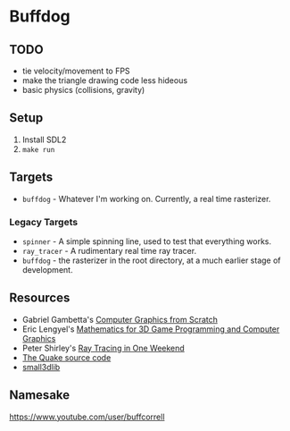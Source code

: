 # Buffdog

## TODO
* tie velocity/movement to FPS
* make the triangle drawing code less hideous
* basic physics (collisions, gravity)

## Setup
1. Install SDL2
1. `make run`

## Targets
* `buffdog` - Whatever I'm working on.  Currently, a real time rasterizer.

### Legacy Targets
* `spinner` - A simple spinning line, used to test that everything works.
* `ray_tracer` - A rudimentary real time ray tracer.
* `buffdog` - the rasterizer in the root directory, at a much earlier stage of development.

## Resources
* Gabriel Gambetta's [Computer Graphics from Scratch](https://www.gabrielgambetta.com/computer-graphics-from-scratch/introduction.html)
* Eric Lengyel's [Mathematics for 3D Game Programming and Computer Graphics](http://mathfor3dgameprogramming.com/)
* Peter Shirley's [Ray Tracing in One Weekend](https://raytracing.github.io/books/RayTracingInOneWeekend.html)
* [The Quake source code](https://github.com/caracalla/quake)
* [small3dlib](https://gitlab.com/drummyfish/small3dlib)

## Namesake

https://www.youtube.com/user/buffcorrell
